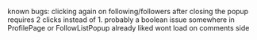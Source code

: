 known bugs: clicking again on following/followers after closing the popup requires 2 clicks instead of 1. probably a boolean issue somewhere in ProfilePage or FollowListPopup
already liked wont load on comments side